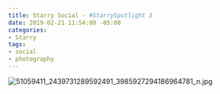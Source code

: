 ```yaml
---
title: Starry Social - #StarrySpotlight 3
date: 2019-02-21 11:54:00 -05:00
categories:
- Starry
tags:
- social
- photography
---
```


![51059411_2439731289592491_3985927294186964781_n.jpg](/uploads/51059411_2439731289592491_3985927294186964781_n.jpg)